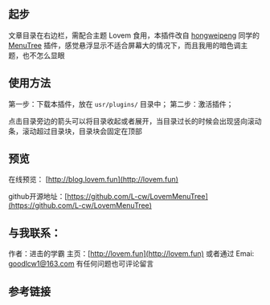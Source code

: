 ## 起步

文章目录在右边栏，需配合主题 Lovem 食用，本插件改自 [hongweipeng](https://www.hongweipeng.com) 同学的 [MenuTree](https://github.com/hongweipeng/MenuTree_for_typecho) 插件，感觉悬浮显示不适合屏幕大的情况下，而且我用的暗色调主题，也不怎么显眼

## 使用方法

第一步：下载本插件，放在 `usr/plugins/` 目录中；
第二步：激活插件；

点击目录旁边的箭头可以将目录收起或者展开，当目录过长的时候会出现竖向滚动条，滚动超过目录块，目录块会固定在顶部

## 预览

在线预览： [http://blog.lovem.fun](http://lovem.fun)

github开源地址：[https://github.com/L-cw/LovemMenuTree](https://github.com/L-cw/LovemMenuTree)

## 与我联系：

作者：进击的学霸
主页：[http://lovem.fun](http://lovem.fun)
或者通过 Emai: goodlcw1@163.com
有任何问题也可评论留言

## 参考链接
